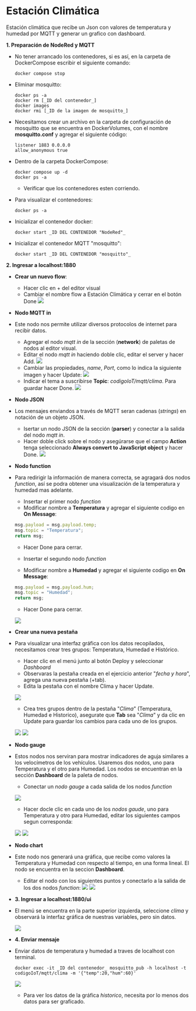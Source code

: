 # Estación Climática
Estación climática que recibe un Json con valores de temperatura y humedad por MQTT y generar un grafico con dashboard.

__1. Preparación de NodeRed y MQTT__
- No tener arrancado los contenedores, si es así, en la carpeta de DockerCompose escribir el siguiente comando:
    ```
    docker compose stop
    ```
- Eliminar mosquitto:
    ```
    docker ps -a
    docker rm [_ID del contenedor_]
    docker images
    docker rmi [_ID de la imagen de mosquitto_]
    ```
- Necesitamos crear un archivo en la carpeta de configuración de mosquitto que se encuentra en DockerVolumes, con el nombre __mosquitto.conf__ y agregar el siguiente código:
    ```
    listener 1883 0.0.0.0
    allow_anonymous true
    ```
- Dentro de la carpeta DockerCompose:
    ```
    docker compose up -d
    docker ps -a
    ```
    - Verificar que los contenedores esten corriendo.

- Para visualizar el contenedores:
    ``` 
    docker ps -a
    ```
- Inicializar el contenedor docker:
    ```
    docker start _ID DEL CONTENEDOR "NodeRed"_
    ```
- Inicializar el contenedor MQTT "mosquitto":
    ```
    docker start _ID DEL CONTENEDOR "mosquitto"_
    ```

__2. Ingresar a localhost:1880__

- __Crear un nuevo flow__:

    - Hacer clic en + del editor visual
    - Cambiar el nombre flow a Estación Climática y cerrar en el botón Done
    ![](https://github.com/DanyHdz23/Daniel_HDZ/blob/main/NodeRed/Imagenes/Screenshot%20from%202023-07-24%2014-11-42.png)

- __Nodo MQTT in__

- Este nodo nos permite utilizar diversos protocolos de internet para recibir datos.
    - Agregar el nodo _mqtt in_ de la sección (__network__) de paletas de nodos al editor visual.
    - Editar el nodo _mqtt in_ haciendo doble clic, editar el server y hacer Add. 
    ![](https://github.com/DanyHdz23/Daniel_HDZ/blob/main/NodeRed/Imagenes/Screenshot%20from%202023-07-24%2014-36-21.png)
    - Cambiar las propiedades, _name_, _Port_, como lo indica la siguiente imagen y hacer Update:
    ![](https://github.com/DanyHdz23/Daniel_HDZ/blob/main/NodeRed/Imagenes/Screenshot%20from%202023-07-24%2016-37-27.png)
    - Indicar el tema a suscribirse **Topic**: _codigoIoT/mqtt/clima_. Para guardar hacer Done.
    ![](https://github.com/DanyHdz23/Daniel_HDZ/blob/main/NodeRed/Imagenes/Screenshot%20from%202023-07-24%2016-37-52.png)

- __Nodo JSON__
- Los mensajes enviandos a través de MQTT seran cadenas (*strings*) en notación de un objeto JSON.
    - Isertar un nodo JSON de la sección (__parser__) y conectar a la salida del nodo _mqtt in_.
    - Hacer doble click sobre el nodo y asegúrarse que el campo **Action** tenga seleccionado **Always convert to JavaScript object** y hacer Done.
    ![](https://github.com/DanyHdz23/Daniel_HDZ/blob/main/NodeRed/Imagenes/Screenshot%20from%202023-07-24%2016-40-03.png)

- __Nodo function__
- Para redirigir la información de manera correcta, se agragará dos nodos _function_, así se podra obtener una visualización de la temperatura y humedad mas adelante.
    
    - Insertar el primer nodo _function_
    - Modificar nombre a **Temperatura** y agregar el siguiente codigo en __On Message__:
    ```JavaScript
    msg.payload = msg.payload.temp;
    msg.topic = "Temperatura";
    return msg; 
    ```
    - Hacer Done para cerrar.

    - Insertar el segundo nodo _function_
    - Modificar nombre a **Humedad** y agregar el siguiente codigo en __On Message__:
    ```JavaScript
    msg.payload = msg.payload.hum; 
    msg.topic = "Humedad"; 
    return msg;
    ```
    - Hacer Done para cerrar.
    
    ![](https://github.com/DanyHdz23/Daniel_HDZ/blob/main/NodeRed/Imagenes/Screenshot%20from%202023-07-24%2019-27-03.png)

- __Crear una nueva pestaña__
- Para visualizar una interfaz gráfica con los datos recopilados, necesitamos crear tres grupos: Temperatura, Humedad e Histórico.

    - Hacer clic en el menú junto al botón Deploy y seleccionar _Dashboard_
    - Observaras la pestaña creada en el ejercicio anterior "_fecha y hora_", agrega una nueva pestaña (+tab).
    - Edita la pestaña con el nombre Clima y hacer Update.

    ![](https://github.com/DanyHdz23/Daniel_HDZ/blob/main/NodeRed/Imagenes/Screenshot%20from%202023-07-24%2022-24-50.png)

    - Crea tres grupos dentro de la pestaña "_Clima_" (Temperatura, Humedad e Historico), asegurate que **Tab** sea "_Clima_" y da clic en Update para guardar los cambios para cada uno de los grupos.
    
    ![](https://github.com/DanyHdz23/Daniel_HDZ/blob/main/NodeRed/Imagenes/Screenshot%20from%202023-07-24%2022-27-20.png)
    ![](https://github.com/DanyHdz23/Daniel_HDZ/blob/main/NodeRed/Imagenes/Screenshot%20from%202023-07-24%2022-26-45.png)

- __Nodo gauge__
- Estos nodos nos serviran para mostrar indicadores de aguja similares a los velocímetros de los vehículos. Usaremos dos nodos, uno para Temperatura y el otro para Humedad. Los nodos se encuentran en la sección __Dashboard__ de la paleta de nodos.
    
    - Conectar un _nodo gauge_ a cada salida de los nodos _function_

    ![](https://github.com/DanyHdz23/Daniel_HDZ/blob/main/NodeRed/Imagenes/Screenshot%20from%202023-07-24%2022-48-36.png)

    - Hacer docle clic en cada uno de los _nodos gaude_, uno para Temperatura y otro para Humedad, editar los siguientes campos segun corresponda:

    ![](https://github.com/DanyHdz23/Daniel_HDZ/blob/main/NodeRed/Imagenes/Screenshot%20from%202023-07-24%2022-53-50.png)
    ![](https://github.com/DanyHdz23/Daniel_HDZ/blob/main/NodeRed/Imagenes/Screenshot%20from%202023-07-24%2022-54-11.png)

- __Nodo chart__
- Este nodo nos generará una gráfica, que recibe como valores la Temperatura y Humedad con respecto al tiempo, en una forma lineal. El nodo se encuentra en la seccion __Dashboard__.
    
    - Editar el nodo con los siguientes puntos y conectarlo a la salida de los dos nodos _function_:
    ![](https://github.com/DanyHdz23/Daniel_HDZ/blob/main/NodeRed/Imagenes/Screenshot%20from%202023-07-24%2023-05-26.png)
    ![](https://github.com/DanyHdz23/Daniel_HDZ/blob/main/NodeRed/Imagenes/Screenshot%20from%202023-07-24%2023-03-47.png)

- __3. Ingresar a localhost:1880/ui__

- El menú se encuentra en la parte superior izquierda, seleccione _clima_ y observará la interfaz gráfica de nuestras variables, pero sin datos.

    ![](https://github.com/DanyHdz23/Daniel_HDZ/blob/main/NodeRed/Imagenes/Screenshot%20from%202023-07-24%2023-18-30.png)

- __4. Enviar mensaje__
- Enviar datos de temperatura y humedad a traves de localhost con terminal.
    ```
    docker exec -it _ID del contenedor_ mosquitto_pub -h localhost -t codigoIoT/mqtt/clima -m '{"temp":20,"hum":60}'
    ```
    ![](https://github.com/DanyHdz23/Daniel_HDZ/blob/main/NodeRed/Imagenes/Screenshot%20from%202023-07-25%2008-52-56.png)
    
    - Para ver los datos de la gráfica _historico_, necesita por lo menos dos datos para ser graficado.